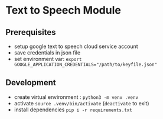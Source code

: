 # Text to Speech Module

## Prerequisites

* setup google text to speech cloud service account
* save credentials in json file
* set environment var: `export GOOGLE_APPLICATION_CREDENTIALS="/path/to/keyfile.json"`

## Development

* create virtual environment : `python3 -m venv .venv`
* activate `source .venv/bin/activate` (`deactivate` to exit)
* install dependencies `pip i -r requirements.txt`
